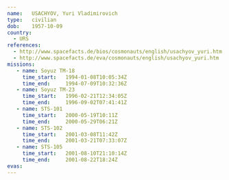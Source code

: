 ```yaml
---
name:	USACHYOV, Yuri Vladimirovich 
type:	civilian
dob:	1957-10-09
country:
  - URS
references:
  - http://www.spacefacts.de/bios/cosmonauts/english/usachyov_yuri.htm
  - http://www.spacefacts.de/eva/cosmonauts/english/usachyov_yuri.htm
missions:
   - name: Soyuz TM-18
     time_start:   1994-01-08T10:05:34Z
     time_end:     1994-07-09T10:32:36Z
   - name: Soyuz TM-23
     time_start:   1996-02-21T12:34:05Z
     time_end:     1996-09-02T07:41:41Z
   - name: STS-101
     time_start:   2000-05-19T10:11Z
     time_end:     2000-05-29T06:21Z
   - name: STS-102
     time_start:   2001-03-08T11:42Z
     time_end:     2001-03-21T07:33:07Z
   - name: STS-105
     time_start:   2001-08-10T21:10:14Z
     time_end:     2001-08-22T18:24Z
evas:
---
```


